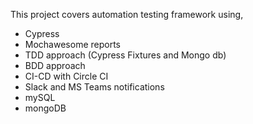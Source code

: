 This project covers automation testing framework using,
 - Cypress
 - Mochawesome reports
 - TDD approach (Cypress Fixtures and Mongo db)
 - BDD approach
 - CI-CD with Circle CI
 - Slack and MS Teams notifications
 - mySQL
 - mongoDB
